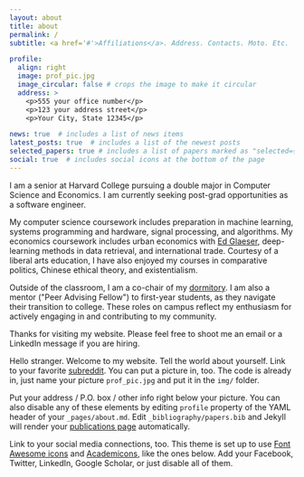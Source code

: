 ```yaml
---
layout: about
title: about
permalink: /
subtitle: <a href='#'>Affiliations</a>. Address. Contacts. Moto. Etc.

profile:
  align: right
  image: prof_pic.jpg
  image_circular: false # crops the image to make it circular
  address: >
    <p>555 your office number</p>
    <p>123 your address street</p>
    <p>Your City, State 12345</p>

news: true  # includes a list of news items
latest_posts: true  # includes a list of the newest posts
selected_papers: true # includes a list of papers marked as "selected={true}"
social: true  # includes social icons at the bottom of the page
---
```


I am a senior at Harvard College pursuing a double major in Computer Science and Economics. I am currently seeking post-grad opportunities as a software engineer.

My computer science coursework includes preparation in machine learning, systems programming and hardware, signal processing, and algorithms. My economics coursework includes urban economics with [Ed Glaeser](https://en.wikipedia.org/wiki/Edward_Glaeser), deep-learning methods in data retrieval, and international trade. Courtesy of a liberal arts education, I have also enjoyed my courses in comparative politics, Chinese ethical theory, and existentialism. 

Outside of the classroom, I am a co-chair of my [dormitory](https://dunster.harvard.edu/people/avi-gulati). I am also a mentor ("Peer Advising Fellow") to first-year students, as they navigate their transition to college. These roles on campus reflect my enthusiasm for actively engaging in and contributing to my community.

Thanks for visiting my website. Please feel free to shoot me an email or a LinkedIn message if you are hiring. 

Hello stranger. Welcome to my website. Tell the world about yourself. Link to your favorite [subreddit](http://reddit.com). You can put a picture in, too. The code is already in, just name your picture `prof_pic.jpg` and put it in the `img/` folder.

Put your address / P.O. box / other info right below your picture. You can also disable any of these elements by editing `profile` property of the YAML header of your `_pages/about.md`. Edit `_bibliography/papers.bib` and Jekyll will render your [publications page](/al-folio/publications/) automatically.

Link to your social media connections, too. This theme is set up to use [Font Awesome icons](http://fortawesome.github.io/Font-Awesome/) and [Academicons](https://jpswalsh.github.io/academicons/), like the ones below. Add your Facebook, Twitter, LinkedIn, Google Scholar, or just disable all of them.
